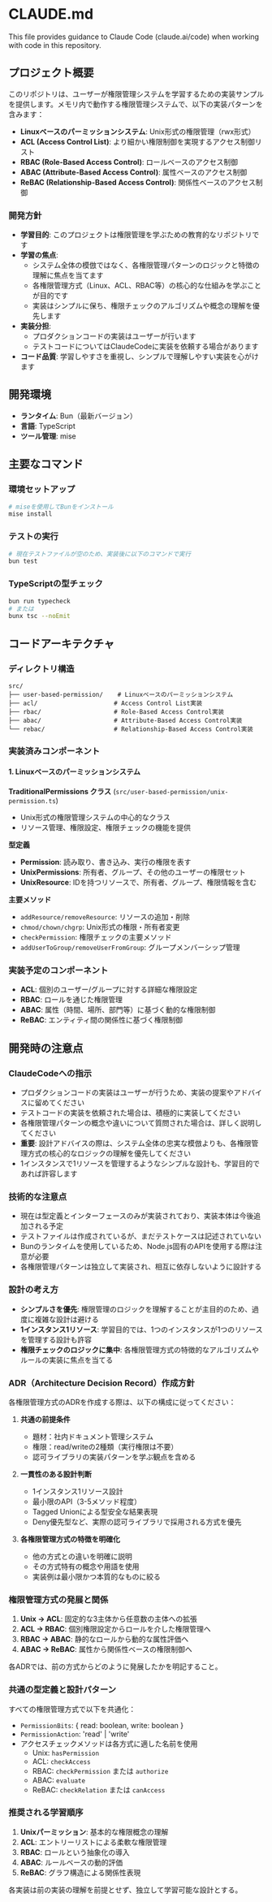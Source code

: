 # CLAUDE.md

This file provides guidance to Claude Code (claude.ai/code) when working with code in this repository.

## プロジェクト概要

このリポジトリは、ユーザーが権限管理システムを学習するための実装サンプルを提供します。メモリ内で動作する権限管理システムで、以下の実装パターンを含みます：

- **Linuxベースのパーミッションシステム**: Unix形式の権限管理（rwx形式）
- **ACL (Access Control List)**: より細かい権限制御を実現するアクセス制御リスト
- **RBAC (Role-Based Access Control)**: ロールベースのアクセス制御
- **ABAC (Attribute-Based Access Control)**: 属性ベースのアクセス制御
- **ReBAC (Relationship-Based Access Control)**: 関係性ベースのアクセス制御

### 開発方針

- **学習目的**: このプロジェクトは権限管理を学ぶための教育的なリポジトリです
- **学習の焦点**: 
  - システム全体の模倣ではなく、各権限管理パターンのロジックと特徴の理解に焦点を当てます
  - 各権限管理方式（Linux、ACL、RBAC等）の核心的な仕組みを学ぶことが目的です
  - 実装はシンプルに保ち、権限チェックのアルゴリズムや概念の理解を優先します
- **実装分担**: 
  - プロダクションコードの実装はユーザーが行います
  - テストコードについてはClaudeCodeに実装を依頼する場合があります
- **コード品質**: 学習しやすさを重視し、シンプルで理解しやすい実装を心がけます

## 開発環境

- **ランタイム**: Bun（最新バージョン）
- **言語**: TypeScript
- **ツール管理**: mise

## 主要なコマンド

### 環境セットアップ
```bash
# miseを使用してBunをインストール
mise install
```

### テストの実行
```bash
# 現在テストファイルが空のため、実装後に以下のコマンドで実行
bun test
```

### TypeScriptの型チェック
```bash
bun run typecheck
# または
bunx tsc --noEmit
```

## コードアーキテクチャ

### ディレクトリ構造

```
src/
├── user-based-permission/    # Linuxベースのパーミッションシステム
├── acl/                     # Access Control List実装
├── rbac/                    # Role-Based Access Control実装
├── abac/                    # Attribute-Based Access Control実装
└── rebac/                   # Relationship-Based Access Control実装
```

### 実装済みコンポーネント

#### 1. Linuxベースのパーミッションシステム

**TraditionalPermissions クラス** (`src/user-based-permission/unix-permission.ts`)
- Unix形式の権限管理システムの中心的なクラス
- リソース管理、権限設定、権限チェックの機能を提供

**型定義**
- **Permission**: 読み取り、書き込み、実行の権限を表す
- **UnixPermissions**: 所有者、グループ、その他のユーザーの権限セット
- **UnixResource**: IDを持つリソースで、所有者、グループ、権限情報を含む

**主要メソッド**
- `addResource/removeResource`: リソースの追加・削除
- `chmod/chown/chgrp`: Unix形式の権限・所有者変更
- `checkPermission`: 権限チェックの主要メソッド
- `addUserToGroup/removeUserFromGroup`: グループメンバーシップ管理

### 実装予定のコンポーネント

- **ACL**: 個別のユーザー/グループに対する詳細な権限設定
- **RBAC**: ロールを通じた権限管理
- **ABAC**: 属性（時間、場所、部門等）に基づく動的な権限制御
- **ReBAC**: エンティティ間の関係性に基づく権限制御

## 開発時の注意点

### ClaudeCodeへの指示

- プロダクションコードの実装はユーザーが行うため、実装の提案やアドバイスに留めてください
- テストコードの実装を依頼された場合は、積極的に実装してください
- 各権限管理パターンの概念や違いについて質問された場合は、詳しく説明してください
- **重要**: 設計アドバイスの際は、システム全体の忠実な模倣よりも、各権限管理方式の核心的なロジックの理解を優先してください
- 1インスタンスで1リソースを管理するようなシンプルな設計も、学習目的であれば許容します

### 技術的な注意点

- 現在は型定義とインターフェースのみが実装されており、実装本体は今後追加される予定
- テストファイルは作成されているが、まだテストケースは記述されていない
- Bunのランタイムを使用しているため、Node.js固有のAPIを使用する際は注意が必要
- 各権限管理パターンは独立して実装され、相互に依存しないように設計する

### 設計の考え方

- **シンプルさを優先**: 権限管理のロジックを理解することが主目的のため、過度に複雑な設計は避ける
- **1インスタンス1リソース**: 学習目的では、1つのインスタンスが1つのリソースを管理する設計も許容
- **権限チェックのロジックに集中**: 各権限管理方式の特徴的なアルゴリズムやルールの実装に焦点を当てる

### ADR（Architecture Decision Record）作成方針

各権限管理方式のADRを作成する際は、以下の構成に従ってください：

1. **共通の前提条件**
   - 題材：社内ドキュメント管理システム
   - 権限：read/writeの2種類（実行権限は不要）
   - 認可ライブラリの実装パターンを学ぶ観点を含める

2. **一貫性のある設計判断**
   - 1インスタンス1リソース設計
   - 最小限のAPI（3-5メソッド程度）
   - Tagged Unionによる型安全な結果表現
   - Deny優先型など、実際の認可ライブラリで採用される方式を優先

3. **各権限管理方式の特徴を明確化**
   - 他の方式との違いを明確に説明
   - その方式特有の概念や用語を使用
   - 実装例は最小限かつ本質的なものに絞る

### 権限管理方式の発展と関係

1. **Unix → ACL**: 固定的な3主体から任意数の主体への拡張
2. **ACL → RBAC**: 個別権限設定からロールを介した権限管理へ
3. **RBAC → ABAC**: 静的なロールから動的な属性評価へ
4. **ABAC → ReBAC**: 属性から関係性ベースの権限制御へ

各ADRでは、前の方式からどのように発展したかを明記すること。

### 共通の型定義と設計パターン

すべての権限管理方式で以下を共通化：

- `PermissionBits`: { read: boolean, write: boolean }
- `PermissionAction`: 'read' | 'write'
- アクセスチェックメソッドは各方式に適した名前を使用
  - Unix: `hasPermission`
  - ACL: `checkAccess`
  - RBAC: `checkPermission` または `authorize`
  - ABAC: `evaluate`
  - ReBAC: `checkRelation` または `canAccess`

### 推奨される学習順序

1. **Unixパーミッション**: 基本的な権限概念の理解
2. **ACL**: エントリーリストによる柔軟な権限管理
3. **RBAC**: ロールという抽象化の導入
4. **ABAC**: ルールベースの動的評価
5. **ReBAC**: グラフ構造による関係性表現

各実装は前の実装の理解を前提とせず、独立して学習可能な設計とする。